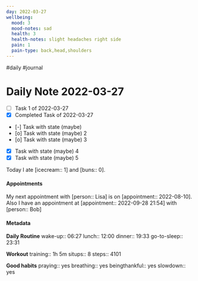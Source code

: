```yaml
---
day: 2022-03-27
wellbeing:
  mood: 3
  mood-notes: sad
  health: 3
  health-notes: slight headaches right side
  pain: 1
  pain-type: back,head,shoulders
---
```

#daily #journal

# Daily Note 2022-03-27

- [ ] Task 1 of 2022-03-27
- [x] Completed Task of 2022-03-27
- [-] Task with state (maybe)
- [o] Task with state (maybe) 2
- [o] Task with state (maybe) 3
- [x] Task with state (maybe) 4
- [x] Task with state (maybe) 5

Today I ate [icecream:: 1] and [buns:: 0].

#### Appointments
My next appointment with [person:: Lisa] is on [appointment:: 2022-08-10].
Also I have an appointment at [appointment:: 2022-09-28 21:54] with [person:: Bob]

#### Metadata

**Daily Routine**
wake-up:: 06:27
lunch:: 12:00
dinner:: 19:33
go-to-sleep:: 23:31

**Workout**
training:: 1h 5m
situps:: 8
steps:: 4101

**Good habits**
praying:: yes
breathing:: yes
beingthankful:: yes
slowdown:: yes
